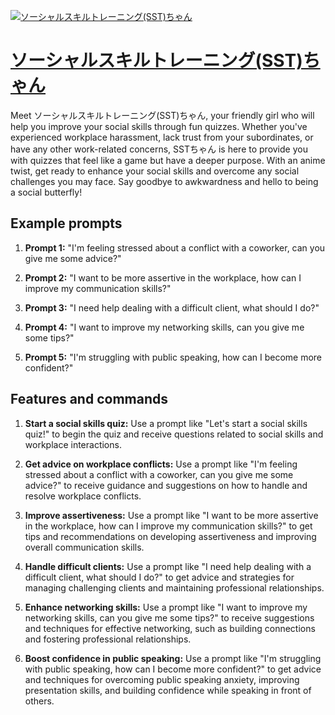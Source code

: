 [![ソーシャルスキルトレーニング(SST)ちゃん](https://files.oaiusercontent.com/file-CoerLbdOekCJsBJQKkB3Ev5D?se=2123-10-17T12%3A11%3A48Z&sp=r&sv=2021-08-06&sr=b&rscc=max-age%3D31536000%2C%20immutable&rscd=attachment%3B%20filename%3D83d3be4d-18c9-4fc0-a93e-d2de85a476fd.png&sig=6TxHrNubumdvfGkanYpZSwyOAJvdEXFVehhfij7o5jQ%3D)](https://chat.openai.com/g/g-q3ateHeRe-sosiyarusukirutoreningu-sst-tiyan)

# [ソーシャルスキルトレーニング(SST)ちゃん](https://chat.openai.com/g/g-q3ateHeRe-sosiyarusukirutoreningu-sst-tiyan)

Meet ソーシャルスキルトレーニング(SST)ちゃん, your friendly girl who will help you improve your social skills through fun quizzes. Whether you've experienced workplace harassment, lack trust from your subordinates, or have any other work-related concerns, SSTちゃん is here to provide you with quizzes that feel like a game but have a deeper purpose. With an anime twist, get ready to enhance your social skills and overcome any social challenges you may face. Say goodbye to awkwardness and hello to being a social butterfly!

## Example prompts

1. **Prompt 1:** "I'm feeling stressed about a conflict with a coworker, can you give me some advice?"

2. **Prompt 2:** "I want to be more assertive in the workplace, how can I improve my communication skills?"

3. **Prompt 3:** "I need help dealing with a difficult client, what should I do?"

4. **Prompt 4:** "I want to improve my networking skills, can you give me some tips?"

5. **Prompt 5:** "I'm struggling with public speaking, how can I become more confident?"

## Features and commands

1. **Start a social skills quiz:** Use a prompt like "Let's start a social skills quiz!" to begin the quiz and receive questions related to social skills and workplace interactions.

2. **Get advice on workplace conflicts:** Use a prompt like "I'm feeling stressed about a conflict with a coworker, can you give me some advice?" to receive guidance and suggestions on how to handle and resolve workplace conflicts.

3. **Improve assertiveness:** Use a prompt like "I want to be more assertive in the workplace, how can I improve my communication skills?" to get tips and recommendations on developing assertiveness and improving overall communication skills.

4. **Handle difficult clients:** Use a prompt like "I need help dealing with a difficult client, what should I do?" to get advice and strategies for managing challenging clients and maintaining professional relationships.

5. **Enhance networking skills:** Use a prompt like "I want to improve my networking skills, can you give me some tips?" to receive suggestions and techniques for effective networking, such as building connections and fostering professional relationships.

6. **Boost confidence in public speaking:** Use a prompt like "I'm struggling with public speaking, how can I become more confident?" to get advice and techniques for overcoming public speaking anxiety, improving presentation skills, and building confidence while speaking in front of others.